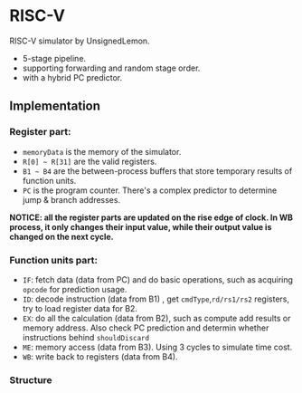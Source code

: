 # RISC-V
RISC-V simulator by UnsignedLemon.
* 5-stage pipeline.
* supporting forwarding and random stage order.
* with a hybrid PC predictor.
## Implementation
### Register part:
* `memoryData` is the memory of the simulator.
* `R[0] ~ R[31]` are the valid registers.
* `B1 ~ B4` are the between-process buffers that store temporary results of function units.
* `PC` is the program counter. There's a complex predictor to determine jump & branch addresses.

**NOTICE: all the register parts are updated on the rise edge of clock. In WB process, it only changes their input value, while their output value is changed on the next cycle.**

### Function units part:
* `IF`: fetch data (data from PC) and do basic operations, such as acquiring `opcode` for prediction usage.
* `ID`: decode instruction (data from B1) , get `cmdType`,`rd/rs1/rs2` registers, try to load register data for B2.
* `EX`: do all the calculation (data from B2), such as compute add results or memory address. Also check PC prediction and determin whether instructions behind `shouldDiscard`
* `ME`: memory access (data from B3). Using 3 cycles to simulate time cost.
* `WB`: write back to registers (data from B4).

### Structure ###
